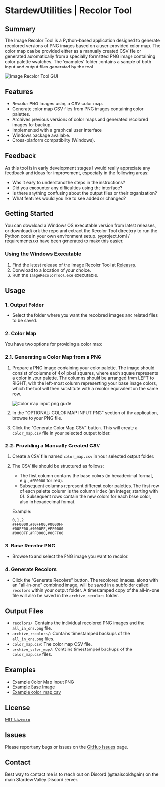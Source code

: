# StardewUtilities | Recolor Tool #

## Summary

The Image Recolor Tool is a Python-based application designed to generate recolored versions of PNG images based on a user-provided color map. The color map can be provided either as a manually created CSV file or generated automatically from a specially formatted PNG image containing color palette swatches. The ‘examples’ folder contains a sample of both input and output files generated by the tool.


![Image Recolor Tool GUI](https://file.garden/Zs9EmlqO7HRDxNhn/tica.github/image_recolor_tool_gui_v1 "Tool Interface")

## Features

- Recolor PNG images using a CSV color map.
- Generate color map CSV files from PNG images containing color palettes.
- Archives previous versions of color maps and generated recolored images for backup.
- Implemented with a graphical user interface
- Windows package available.
- Cross-platform compatibility (Windows).

## Feedback

As this tool is in early development stages I would really appreciate any feedback and ideas for improvement, especially in the following areas:

- Was it easy to understand the steps in the instructions?
- Did you encounter any difficulties using the interface?
- Is there anything confusing about the output files or their organization?
- What features would you like to see added or changed?

## Getting Started

You can download a Windows OS executable version from latest releases, or download/fork the repo and extract the Recolor Tool directory to run the Python code in your own environment setup. pyproject.toml / requirements.txt have been generated to make this easier.

### Using the Windows Executable

1. Find the latest release of the Image Recolor Tool at [Releases](https://github.com/Teaiscoldagain/StardewUtilities/releases). 
2. Donwload to a location of your choice.
3. Run the `ImageRecolorTool.exe` executable.

## Usage

### 1. Output Folder

- Select the folder where you want the recolored images and related files to be saved.

### 2. Color Map

You have two options for providing a color map:

### 2.1. Generating a Color Map from a PNG

1. Prepare a PNG image containing your color palette. The image should consist of columns of 4x4 pixel squares, where each square represents a color in your palette. The columns should be arranged from LEFT to RIGHT, with the left-most column representing your base image colors, which the tool will then substitute with a recolor equivalent on the same row.

    ![Color map input png guide](https://file.garden/Zs9EmlqO7HRDxNhn/tica.github/github_recolor_tool_v1.png "Map input png guide")
    
2. In the "OPTIONAL: COLOR MAP INPUT PNG" section of the application, browse to your PNG file.
3. Click the "Generate Color Map CSV" button. This will create a `color_map.csv` file in your selected output folder.

### 2.2. Providing a Manually Created CSV

1. Create a CSV file named `color_map.csv` in your selected output folder.
2. The CSV file should be structured as follows:
    - The first column contains the base colors (in hexadecimal format, e.g., `#FF0000` for red).
    - Subsequent columns represent different color palettes. The first row of each palette column is the column index (an integer, starting with 0). Subsequent rows contain the new colors for each base color, also in hexadecimal format.
    
    Example:
    
    ```
    0,1,2
    #FF0000,#00FF00,#0000FF
    #00FF00,#0000FF,#FF0000
    #0000FF,#FF0000,#00FF00
    
    ```
    

### 3. Base Recolor PNG

- Browse to and select the PNG image you want to recolor.

### 4. Generate Recolors

- Click the "Generate Recolors" button. The recolored images, along with an "all-in-one" combined image, will be saved in a subfolder called `recolors` within your output folder. A timestamped copy of the all-in-one file will also be saved in the `archive_recolors` folder.

## Output Files

- `recolors/`: Contains the individual recolored PNG images and the `all_in_one.png` file.
- `archive_recolors/`: Contains timestamped backups of the `all_in_one.png` files.
- `color_map.csv`: The color map CSV file.
- `archive_color_map/`: Contains timestamped backups of the `color_map.csv` files.

## Examples

- [Example Color Map Input PNG](https://file.garden/Zs9EmlqO7HRDxNhn/tica.github/color_map_input_example_v1.png)
- [Example Base Image](https://file.garden/Zs9EmlqO7HRDxNhn/tica.github/base_image_example_v1.png)
- [Example color_map.csv](https://file.garden/Zs9EmlqO7HRDxNhn/tica.github/color_map_example_v1.csv)

## License

[MIT License](https://www.notion.so/LICENSE) 

## Issues

Please report any bugs or issues on the [GitHub Issues](https://github.com/Teaiscoldagain/StardewUtilities/issues) page.

## Contact

Best way to contact me is to reach out on Discord (@teaiscoldagain) on the main Stardew Valley Discord server.

